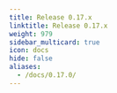 ```yaml
---
title: Release 0.17.x
linktitle: Release 0.17.x
weight: 979
sidebar_multicard: true
icon: docs
hide: false
aliases:
  - /docs/0.17.0/
---
```

